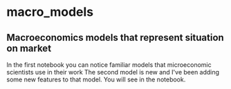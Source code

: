# macro_models
## Macroeconomics models that represent situation on market

In the first notebook you can notice familiar models that microeconomic scientists use in their work
The second model is new and I've been adding some new features to that model. You will see in the notebook.
